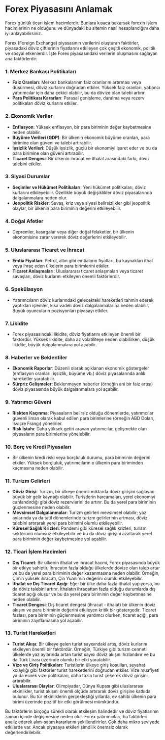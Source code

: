 # Forex Piyasasını Anlamak

Forex günlük ticari işlem hacimlerdir. Bunlara kısaca bakarsak forexin işlem hacimlerinin ne olduğunu ve dünyadaki bu sitemin nasıl hesaplandığını daha iyi anlayabilirsiniz.

Forex (Foreign Exchange) piyasasının verilerini oluşturan faktörler, piyasadaki döviz çiftlerinin fiyatlarını etkileyen çok çeşitli ekonomik, politik ve sosyal etkenlerdir. İşte Forex piyasasındaki verilerin oluşmasını sağlayan ana faktörlerdir:

### 1. **Merkez Bankası Politikaları**
   - **Faiz Oranları**: Merkez bankalarının faiz oranlarını artırması veya düşürmesi, döviz kurlarını doğrudan etkiler. Yüksek faiz oranları, yabancı yatırımcılar için daha çekici olabilir, bu da dövize olan talebi artırır.
   - **Para Politikası Kararları**: Parasal genişleme, daralma veya rezerv politikaları döviz kurlarını etkiler.

### 2. **Ekonomik Veriler**
   - **Enflasyon**: Yüksek enflasyon, bir para biriminin değer kaybetmesine neden olabilir.
   - **Büyüme Verileri (GDP)**: Bir ülkenin ekonomik büyüme oranları, para birimine olan güveni ve talebi artırabilir.
   - **İşsizlik Verileri**: Düşük işsizlik, güçlü bir ekonomiyi işaret eder ve bu da para birimine olan güveni artırabilir.
   - **Ticaret Dengesi**: Bir ülkenin ihracat ve ithalat arasındaki farkı, döviz talebini etkiler.

### 3. **Siyasi Durumlar**
   - **Seçimler ve Hükümet Politikaları**: Yeni hükümet politikaları, döviz kurlarını etkileyebilir. Özellikle büyük değişiklikler döviz piyasalarında dalgalanmalara neden olur.
   - **Jeopolitik Riskler**: Savaş, kriz veya siyasi belirsizlikler gibi jeopolitik olaylar, bir ülkenin para biriminin değerini etkileyebilir.

### 4. **Doğal Afetler**
   - Depremler, kasırgalar veya diğer doğal felaketler, bir ülkenin ekonomisine zarar vererek döviz değerlerini etkileyebilir.

### 5. **Uluslararası Ticaret ve İhracat**
   - **Emtia Fiyatları**: Petrol, altın gibi emtiaların fiyatları, bu kaynakları ithal veya ihraç eden ülkelerin para birimlerini etkiler.
   - **Ticaret Anlaşmaları**: Uluslararası ticaret anlaşmaları veya ticaret savaşları, döviz kurlarını etkileyen önemli faktörlerdir.

### 6. **Spekülasyon**
   - Yatırımcıların döviz kurlarındaki gelecekteki hareketleri tahmin ederek yaptıkları işlemler, kısa vadeli döviz dalgalanmalarına neden olabilir. Büyük oyuncuların pozisyonları piyasayı etkiler.

### 7. **Likidite**
   - Forex piyasasındaki likidite, döviz fiyatlarını etkileyen önemli bir faktördür. Yüksek likidite, daha az volatiliteye neden olabilirken, düşük likidite, büyük dalgalanmalara yol açabilir.

### 8. **Haberler ve Beklentiler**
   - **Ekonomik Raporlar**: Düzenli olarak açıklanan ekonomik göstergeler (enflasyon oranları, işsizlik, büyüme vb.) döviz piyasalarında anlık hareketler yaratabilir.
   - **Sürpriz Gelişmeler**: Beklenmeyen haberler (örneğin ani bir faiz artışı) döviz piyasasında büyük dalgalanmalara yol açabilir.

### 9. **Yatırımcı Güveni**
   - **Riskten Kaçınma**: Piyasaların belirsiz olduğu dönemlerde, yatırımcılar güvenli liman olarak kabul edilen para birimlerine (örneğin ABD Doları, İsviçre Frangı) yönelirler.
   - **Risk İştahı**: Daha yüksek getiri arayan yatırımcılar, gelişmekte olan piyasaların para birimlerine yönelebilir.

### 10. **Borç ve Kredi Piyasaları**
   - Bir ülkenin kredi riski veya borçluluk durumu, para biriminin değerini etkiler. Yüksek borçluluk, yatırımcıların o ülkenin para biriminden kaçmasına neden olabilir.

### 11. **Turizm Gelirleri**
   - **Döviz Girişi**: Turizm, bir ülkeye önemli miktarda döviz girişini sağlayan büyük bir gelir kaynağı olabilir. Turistlerin harcamaları, yerel ekonomiyi canlandırdığı gibi döviz rezervlerini de artırır. Bu da yerel para biriminin güçlenmesine neden olabilir.
   - **Mevsimsel Dalgalanmalar**: Turizm gelirleri mevsimsel olabilir; yaz aylarında ya da tatil dönemlerinde turizm gelirlerinin artması, döviz talebini artırarak yerel para birimini olumlu etkileyebilir.
   - **Küresel Sağlık Krizleri**: Pandemi gibi küresel sağlık krizleri, turizm sektörünü olumsuz etkileyebilir ve bu da döviz girişini azaltarak yerel para biriminin değer kaybetmesine yol açabilir.

### 12. **Ticari İşlem Hacimleri**
   - **Dış Ticaret**: Bir ülkenin ithalat ve ihracat hacmi, Forex piyasasında büyük bir etkiye sahiptir. İhracatın fazla olduğu ülkelerde dövize olan talep artar ve bu da yerel para biriminin değer kazanmasına neden olabilir. Örneğin, Çin’in yüksek ihracatı, Çin Yuanı'nın değerini olumlu etkileyebilir.
   - **İthalat ve Dış Ticaret Açığı**: Eğer bir ülke daha fazla ithalat yapıyorsa, bu da döviz talebini artırır. İthalatın ihracattan fazla olduğu durumlarda dış ticaret açığı oluşur ve bu da yerel para biriminin değer kaybetmesine neden olabilir.
   - **Ticaret Dengesi**: Dış ticaret dengesi (ihracat - ithalat) bir ülkenin döviz akışını ve para biriminin değerini etkileyen kritik bir göstergedir. Ticaret fazlası, para biriminin güçlenmesine yardımcı olurken, ticaret açığı, para biriminin zayıflamasına yol açabilir.

### 13. **Turist Hareketleri**
   - **Turist Akışı**: Bir ülkeye gelen turist sayısındaki artış, döviz kurlarını etkileyen önemli bir faktördür. Örneğin, Türkiye gibi turizm cenneti ülkelerde yaz aylarında artan turist sayısı döviz akışını hızlandırır ve bu da Türk Lirası üzerinde olumlu bir etki yaratabilir.
   - **Vize ve Giriş Politikaları**: Turistlerin ülkeye giriş koşulları, seyahat kolaylığı gibi faktörler turist hareketlerini doğrudan etkiler. Vize muafiyeti ya da esnek vize politikaları, daha fazla turist çekerek döviz girişini artırabilir.
   - **Uluslararası Olaylar**: Olimpiyatlar, Dünya Kupası gibi uluslararası etkinlikler, turist akışını önemli ölçüde artırarak döviz girişine katkıda bulunur. Bu tür etkinliklerin gerçekleştiği yıllarda, ev sahibi ülkenin para birimi üzerinde pozitif bir etki görülmesi mümkündür.

Bu faktörlerin birçoğu sürekli olarak etkileşim halindedir ve döviz fiyatlarının zaman içinde değişmesine neden olur. Forex yatırımcıları, bu faktörleri analiz ederek alım-satım kararlarını şekillendirirler. Çok daha mikro seviyede etkilerde var. Ancak piyasaya etkileri şimdilik önemsiz olarak değerlendirilebilir.